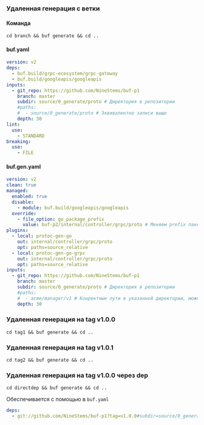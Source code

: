 ### Удаленная генерация c ветки
#### Команда
```shell
cd branch && buf generate && cd ..
```
#### buf.yaml
```yaml
version: v2
deps:
  - buf.build/grpc-ecosystem/grpc-gateway
  - buf.build/googleapis/googleapis
inputs:
  - git_repo: https://github.com/NineStems/buf-p1
    branch: master
    subdir: source/0_generate/proto # Директория в репозитории 
    #paths:
    #  - source/0_generate/proto # Эквивалентно записи выще 
    depth: 30
lint:
  use:
    - STANDARD
breaking:
  use:
    - FILE
```

#### buf.gen.yaml
```yaml
version: v2
clean: true
managed:
  enabled: true
  disable:
    - module: buf.build/googleapis/googleapis
  override:
    - file_option: go_package_prefix
      value: buf-p2/internal/controller/grpc/proto # Меняем prefix пакета на нужный нам
plugins:
  - local: protoc-gen-go
    out: internal/controller/grpc/proto 
    opt: paths=source_relative
  - local: protoc-gen-go-grpc
    out: internal/controller/grpc/proto
    opt: paths=source_relative
inputs:
  - git_repo: https://github.com/NineStems/buf-p1
    branch: master
    subdir: source/0_generate/proto # Директория в репозитории 
    #paths:
    #  - acme/manager/v1 # Конректные пути в указанной директории, можно использовать отдельно от subdir
    depth: 30
```
### Удаленная генерация на tag v1.0.0
```shell
cd tag1 && buf generate && cd ..
```

### Удаленная генерация на tag v1.0.1
```shell
cd tag2 && buf generate && cd ..
```

### Удаленная генерация на tag v1.0.0 через dep
```shell
cd directdep && buf generate && cd ..
```
Обеспечивается с помощью в `buf.yaml`
```yaml
deps:
  - git://github.com/NineStems/buf-p1?tag=v1.0.0#subdir=source/0_generate/proto
```